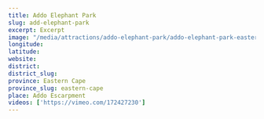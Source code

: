 ```yaml
---
title: Addo Elephant Park
slug: add-elephant-park
excerpt: Excerpt
image: "/media/attractions/addo-elephant-park/addo-elephant-park-eastern-cape.jpg"
longitude: 
latitude: 
website: 
district: 
district_slug: 
province: Eastern Cape
province_slug: eastern-cape
place: Addo Escarpment
videos: ['https://vimeo.com/172427230']
---
```


